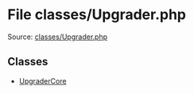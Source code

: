 File classes/Upgrader.php
=========

Source: [classes/Upgrader.php](https://github.com/PrestaShop/PrestaShop/blob/1.6.0.6/classes/Upgrader.php)


Classes
-------

* [UpgraderCore](class.UpgraderCore.md)

